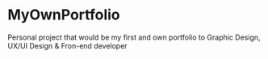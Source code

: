# MyOwnPortfolio
Personal project that would be my first and own portfolio to Graphic Design, UX/UI Design &amp; Fron-end developer
